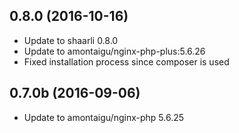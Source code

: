 
## 0.8.0 (2016-10-16)
- Update to shaarli 0.8.0
- Update to amontaigu/nginx-php-plus:5.6.26
- Fixed installation process since composer is used

## 0.7.0b (2016-09-06)
- Update to amontaigu/nginx-php 5.6.25
